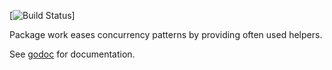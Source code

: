 [![Build Status](https://travis-ci.org/pierrec/go-work.svg?branch=master)]

Package work eases concurrency patterns by providing often used helpers.

See [godoc](https://godoc.org/github.com/pierrec/go-work) for documentation.

